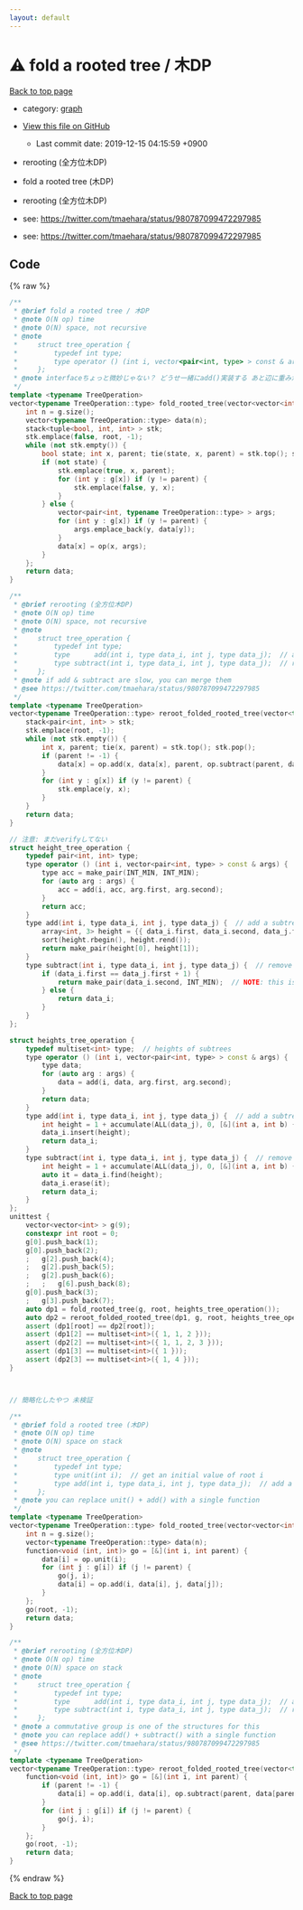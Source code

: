 ```yaml
---
layout: default
---
```


<!-- mathjax config similar to math.stackexchange -->
<script type="text/javascript" async
  src="https://cdnjs.cloudflare.com/ajax/libs/mathjax/2.7.5/MathJax.js?config=TeX-MML-AM_CHTML">
</script>
<script type="text/x-mathjax-config">
  MathJax.Hub.Config({
    TeX: { equationNumbers: { autoNumber: "AMS" }},
    tex2jax: {
      inlineMath: [ ['$','$'] ],
      processEscapes: true
    },
    "HTML-CSS": { matchFontHeight: false },
    displayAlign: "left",
    displayIndent: "2em"
  });
</script>

<script type="text/javascript" src="https://cdnjs.cloudflare.com/ajax/libs/jquery/3.4.1/jquery.min.js"></script>
<script src="https://cdn.jsdelivr.net/npm/jquery-balloon-js@1.1.2/jquery.balloon.min.js" integrity="sha256-ZEYs9VrgAeNuPvs15E39OsyOJaIkXEEt10fzxJ20+2I=" crossorigin="anonymous"></script>
<script type="text/javascript" src="../../assets/js/copy-button.js"></script>
<link rel="stylesheet" href="../../assets/css/copy-button.css" />


# :warning: fold a rooted tree / 木DP
<a href="../../index.html">Back to top page</a>

* category: <a href="../../index.html#f8b0b924ebd7046dbfa85a856e4682c8">graph</a>
* <a href="{{ site.github.repository_url }}/blob/master/graph/tree-dp.inc.cpp">View this file on GitHub</a>
    - Last commit date: 2019-12-15 04:15:59 +0900


* rerooting (全方位木DP)
* fold a rooted tree (木DP)
* rerooting (全方位木DP)
* see: <a href="https://twitter.com/tmaehara/status/980787099472297985">https://twitter.com/tmaehara/status/980787099472297985</a>
* see: <a href="https://twitter.com/tmaehara/status/980787099472297985">https://twitter.com/tmaehara/status/980787099472297985</a>


## Code
{% raw %}
```cpp
/**
 * @brief fold a rooted tree / 木DP
 * @note O(N op) time
 * @note O(N) space, not recursive
 * @note
 *     struct tree_operation {
 *         typedef int type;
 *         type operator () (int i, vector<pair<int, type> > const & args);
 *     };
 * @note interfaceちょっと微妙じゃない？ どうせ一緒にadd()実装する あと辺に重みがあると修正がつらい
 */
template <typename TreeOperation>
vector<typename TreeOperation::type> fold_rooted_tree(vector<vector<int> > const & g, int root, TreeOperation op = TreeOperation()) {
    int n = g.size();
    vector<typename TreeOperation::type> data(n);
    stack<tuple<bool, int, int> > stk;
    stk.emplace(false, root, -1);
    while (not stk.empty()) {
        bool state; int x, parent; tie(state, x, parent) = stk.top(); stk.pop();
        if (not state) {
            stk.emplace(true, x, parent);
            for (int y : g[x]) if (y != parent) {
                stk.emplace(false, y, x);
            }
        } else {
            vector<pair<int, typename TreeOperation::type> > args;
            for (int y : g[x]) if (y != parent) {
                args.emplace_back(y, data[y]);
            }
            data[x] = op(x, args);
        }
    };
    return data;
}

/**
 * @brief rerooting (全方位木DP)
 * @note O(N op) time
 * @note O(N) space, not recursive
 * @note
 *     struct tree_operation {
 *         typedef int type;
 *         type      add(int i, type data_i, int j, type data_j);  // add    a subtree j to   the root i
 *         type subtract(int i, type data_i, int j, type data_j);  // remove a subtree j from the root i
 *     };
 * @note if add & subtract are slow, you can merge them
 * @see https://twitter.com/tmaehara/status/980787099472297985
 */
template <typename TreeOperation>
vector<typename TreeOperation::type> reroot_folded_rooted_tree(vector<typename TreeOperation::type> data, vector<vector<int> > const & g, int root, TreeOperation op = TreeOperation()) {
    stack<pair<int, int> > stk;
    stk.emplace(root, -1);
    while (not stk.empty()) {
        int x, parent; tie(x, parent) = stk.top(); stk.pop();
        if (parent != -1) {
            data[x] = op.add(x, data[x], parent, op.subtract(parent, data[parent], x, data[x]));
        }
        for (int y : g[x]) if (y != parent) {
            stk.emplace(y, x);
        }
    }
    return data;
}

// 注意: まだverifyしてない
struct height_tree_operation {
    typedef pair<int, int> type;
    type operator () (int i, vector<pair<int, type> > const & args) {
        type acc = make_pair(INT_MIN, INT_MIN);
        for (auto arg : args) {
            acc = add(i, acc, arg.first, arg.second);
        }
        return acc;
    }
    type add(int i, type data_i, int j, type data_j) {  // add a subtree j to the root i
        array<int, 3> height = {{ data_i.first, data_i.second, data_j.first + 1 }};  // NOTE: the length is corrent
        sort(height.rbegin(), height.rend());
        return make_pair(height[0], height[1]);
    }
    type subtract(int i, type data_i, int j, type data_j) {  // remove a subtree j from the root i
        if (data_i.first == data_j.first + 1) {
            return make_pair(data_i.second, INT_MIN);  // NOTE: this is correct
        } else {
            return data_i;
        }
    }
};

struct heights_tree_operation {
    typedef multiset<int> type;  // heights of subtrees
    type operator () (int i, vector<pair<int, type> > const & args) {
        type data;
        for (auto arg : args) {
            data = add(i, data, arg.first, arg.second);
        }
        return data;
    }
    type add(int i, type data_i, int j, type data_j) {  // add a subtree j to the root i
        int height = 1 + accumulate(ALL(data_j), 0, [&](int a, int b) { return max(a, b); });
        data_i.insert(height);
        return data_i;
    }
    type subtract(int i, type data_i, int j, type data_j) {  // remove a subtree j from the root i
        int height = 1 + accumulate(ALL(data_j), 0, [&](int a, int b) { return max(a, b); });
        auto it = data_i.find(height);
        data_i.erase(it);
        return data_i;
    }
};
unittest {
    vector<vector<int> > g(9);
    constexpr int root = 0;
    g[0].push_back(1);
    g[0].push_back(2);
    ;   g[2].push_back(4);
    ;   g[2].push_back(5);
    ;   g[2].push_back(6);
    ;   ;   g[6].push_back(8);
    g[0].push_back(3);
    ;   g[3].push_back(7);
    auto dp1 = fold_rooted_tree(g, root, heights_tree_operation());
    auto dp2 = reroot_folded_rooted_tree(dp1, g, root, heights_tree_operation());
    assert (dp1[root] == dp2[root]);
    assert (dp1[2] == multiset<int>({ 1, 1, 2 }));
    assert (dp2[2] == multiset<int>({ 1, 1, 2, 3 }));
    assert (dp1[3] == multiset<int>({ 1 }));
    assert (dp2[3] == multiset<int>({ 1, 4 }));
}



// 簡略化したやつ 未検証

/**
 * @brief fold a rooted tree (木DP)
 * @note O(N op) time
 * @note O(N) space on stack
 * @note
 *     struct tree_operation {
 *         typedef int type;
 *         type unit(int i);  // get an initial value of root i
 *         type add(int i, type data_i, int j, type data_j);  // add a subtree j to the root i
 *     };
 * @note you can replace unit() + add() with a single function
 */
template <typename TreeOperation>
vector<typename TreeOperation::type> fold_rooted_tree(vector<vector<int> > const & g, int root, TreeOperation op = TreeOperation()) {
    int n = g.size();
    vector<typename TreeOperation::type> data(n);
    function<void (int, int)> go = [&](int i, int parent) {
        data[i] = op.unit(i);
        for (int j : g[i]) if (j != parent) {
            go(j, i);
            data[i] = op.add(i, data[i], j, data[j]);
        }
    };
    go(root, -1);
    return data;
}

/**
 * @brief rerooting (全方位木DP)
 * @note O(N op) time
 * @note O(N) space on stack
 * @note
 *     struct tree_operation {
 *         typedef int type;
 *         type      add(int i, type data_i, int j, type data_j);  // add    a subtree j to   the root i
 *         type subtract(int i, type data_i, int j, type data_j);  // remove a subtree j from the root i
 *     };
 * @note a commutative group is one of the structures for this
 * @note you can replace add() + subtract() with a single function
 * @see https://twitter.com/tmaehara/status/980787099472297985
 */
template <typename TreeOperation>
vector<typename TreeOperation::type> reroot_folded_rooted_tree(vector<typename TreeOperation::type> data, vector<vector<int> > const & g, int root, TreeOperation op = TreeOperation()) {
    function<void (int, int)> go = [&](int i, int parent) {
        if (parent != -1) {
            data[i] = op.add(i, data[i], op.subtract(parent, data[parent], i, data[i]));
        }
        for (int j : g[i]) if (j != parent) {
            go(j, i);
        }
    };
    go(root, -1);
    return data;
}


```
{% endraw %}

<a href="../../index.html">Back to top page</a>

